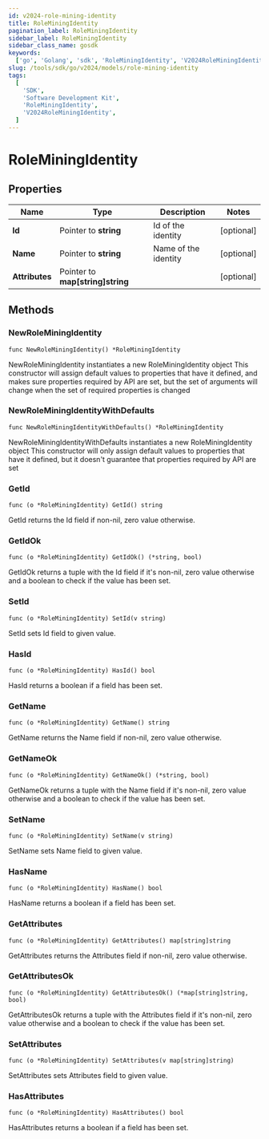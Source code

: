 ```yaml
---
id: v2024-role-mining-identity
title: RoleMiningIdentity
pagination_label: RoleMiningIdentity
sidebar_label: RoleMiningIdentity
sidebar_class_name: gosdk
keywords:
  ['go', 'Golang', 'sdk', 'RoleMiningIdentity', 'V2024RoleMiningIdentity']
slug: /tools/sdk/go/v2024/models/role-mining-identity
tags:
  [
    'SDK',
    'Software Development Kit',
    'RoleMiningIdentity',
    'V2024RoleMiningIdentity',
  ]
---
```


# RoleMiningIdentity

## Properties

| Name | Type | Description | Notes |
| --- | --- | --- | --- |
| **Id** | Pointer to **string** | Id of the identity | [optional] |
| **Name** | Pointer to **string** | Name of the identity | [optional] |
| **Attributes** | Pointer to **map[string]string** |  | [optional] |

## Methods

### NewRoleMiningIdentity

`func NewRoleMiningIdentity() *RoleMiningIdentity`

NewRoleMiningIdentity instantiates a new RoleMiningIdentity object This constructor will assign default values to properties that have it defined, and makes sure properties required by API are set, but the set of arguments will change when the set of required properties is changed

### NewRoleMiningIdentityWithDefaults

`func NewRoleMiningIdentityWithDefaults() *RoleMiningIdentity`

NewRoleMiningIdentityWithDefaults instantiates a new RoleMiningIdentity object This constructor will only assign default values to properties that have it defined, but it doesn't guarantee that properties required by API are set

### GetId

`func (o *RoleMiningIdentity) GetId() string`

GetId returns the Id field if non-nil, zero value otherwise.

### GetIdOk

`func (o *RoleMiningIdentity) GetIdOk() (*string, bool)`

GetIdOk returns a tuple with the Id field if it's non-nil, zero value otherwise and a boolean to check if the value has been set.

### SetId

`func (o *RoleMiningIdentity) SetId(v string)`

SetId sets Id field to given value.

### HasId

`func (o *RoleMiningIdentity) HasId() bool`

HasId returns a boolean if a field has been set.

### GetName

`func (o *RoleMiningIdentity) GetName() string`

GetName returns the Name field if non-nil, zero value otherwise.

### GetNameOk

`func (o *RoleMiningIdentity) GetNameOk() (*string, bool)`

GetNameOk returns a tuple with the Name field if it's non-nil, zero value otherwise and a boolean to check if the value has been set.

### SetName

`func (o *RoleMiningIdentity) SetName(v string)`

SetName sets Name field to given value.

### HasName

`func (o *RoleMiningIdentity) HasName() bool`

HasName returns a boolean if a field has been set.

### GetAttributes

`func (o *RoleMiningIdentity) GetAttributes() map[string]string`

GetAttributes returns the Attributes field if non-nil, zero value otherwise.

### GetAttributesOk

`func (o *RoleMiningIdentity) GetAttributesOk() (*map[string]string, bool)`

GetAttributesOk returns a tuple with the Attributes field if it's non-nil, zero value otherwise and a boolean to check if the value has been set.

### SetAttributes

`func (o *RoleMiningIdentity) SetAttributes(v map[string]string)`

SetAttributes sets Attributes field to given value.

### HasAttributes

`func (o *RoleMiningIdentity) HasAttributes() bool`

HasAttributes returns a boolean if a field has been set.
